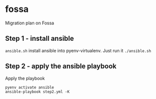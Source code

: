 # fossa

Migration plan on Fossa

## Step 1 - install ansible

`ansible.sh` install ansible into pyenv-virtualenv. Just run it `./ansible.sh`

## Step 2 - apply the ansible playbook

Apply the playbook
```
pyenv activate ansible
ansible-playbook step2.yml -K
```
